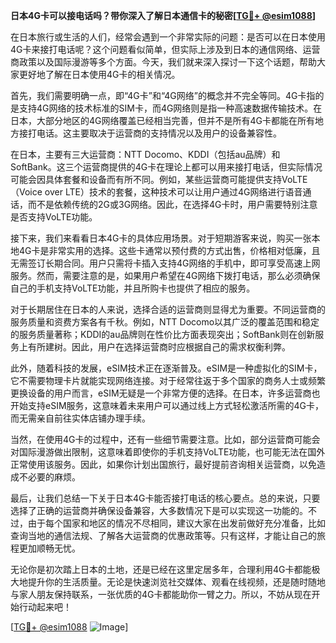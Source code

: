 **日本4G卡可以接电话吗？带你深入了解日本通信卡的秘密[[TG💪+ @esim1088](https://t.me/s/esim1088)]**

在日本旅行或生活的人们，经常会遇到一个非常实际的问题：是否可以在日本使用4G卡来接打电话呢？这个问题看似简单，但实际上涉及到日本的通信网络、运营商政策以及国际漫游等多个方面。今天，我们就来深入探讨一下这个话题，帮助大家更好地了解在日本使用4G卡的相关情况。

首先，我们需要明确一点，即“4G卡”和“4G网络”的概念并不完全等同。4G卡指的是支持4G网络的技术标准的SIM卡，而4G网络则是指一种高速数据传输技术。在日本，大部分地区的4G网络覆盖已经相当完善，但并不是所有4G卡都能在所有地方接打电话。这主要取决于运营商的支持情况以及用户的设备兼容性。

在日本，主要有三大运营商：NTT Docomo、KDDI（包括au品牌）和SoftBank。这三个运营商提供的4G卡在理论上都可以用来接打电话，但实际情况可能会因具体套餐和设备而有所不同。例如，某些运营商可能提供支持VoLTE（Voice over LTE）技术的套餐，这种技术可以让用户通过4G网络进行语音通话，而不是依赖传统的2G或3G网络。因此，在选择4G卡时，用户需要特别注意是否支持VoLTE功能。

接下来，我们来看看日本4G卡的具体应用场景。对于短期游客来说，购买一张本地4G卡是非常实用的选择。这些卡通常以预付费的方式出售，价格相对低廉，且无需签订长期合同。用户只需将卡插入支持4G网络的手机中，即可享受高速上网服务。然而，需要注意的是，如果用户希望在4G网络下拨打电话，那么必须确保自己的手机支持VoLTE功能，并且所购卡也提供了相应的服务。

对于长期居住在日本的人来说，选择合适的运营商则显得尤为重要。不同运营商的服务质量和资费方案各有千秋。例如，NTT Docomo以其广泛的覆盖范围和稳定的服务质量著称；KDDI的au品牌则在性价比方面表现突出；SoftBank则在创新服务上有所建树。因此，用户在选择运营商时应根据自己的需求权衡利弊。

此外，随着科技的发展，eSIM技术正在逐渐普及。eSIM是一种虚拟化的SIM卡，它不需要物理卡片就能实现网络连接。对于经常往返于多个国家的商务人士或频繁更换设备的用户而言，eSIM无疑是一个非常方便的选择。在日本，许多运营商也开始支持eSIM服务，这意味着未来用户可以通过线上方式轻松激活所需的4G卡，而无需亲自前往实体店铺办理手续。

当然，在使用4G卡的过程中，还有一些细节需要注意。比如，部分运营商可能会对国际漫游做出限制，这意味着即使你的手机支持VoLTE功能，也可能无法在国外正常使用该服务。因此，如果你计划出国旅行，最好提前咨询相关运营商，以免造成不必要的麻烦。

最后，让我们总结一下关于日本4G卡能否接打电话的核心要点。总的来说，只要选择了正确的运营商并确保设备兼容，大多数情况下是可以实现这一功能的。不过，由于每个国家和地区的情况不尽相同，建议大家在出发前做好充分准备，比如查询当地的通信法规、了解各大运营商的优惠政策等。只有这样，才能让自己的旅程更加顺畅无忧。

无论你是初次踏上日本的土地，还是已经在这里定居多年，合理利用4G卡都能极大地提升你的生活质量。无论是快速浏览社交媒体、观看在线视频，还是随时随地与家人朋友保持联系，一张优质的4G卡都能助你一臂之力。所以，不妨从现在开始行动起来吧！

[[TG💪+ @esim1088](https://t.me/s/esim1088) ![Image](https://i.postimg.cc/4NQfJmqS/Snipaste-2025-05-13-00-14-12.png)]
